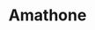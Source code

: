 ---
layout: guitar
title: Amathone
model: Amathone
description: The Amathone is the most acoustic of the WH basses. The possibility to control the behavior of the air it generates inside makes it unique
permalink: /basses/amathone_iv
url: /basses/amathone_iv
mainImg: /assets/img/basses/amathone_iv.png
height: 120px
specifications: [
    [
        "SYSTEM",
        "Type: Carved - Hollow Body – Fretted.",
        "System: Bolt-on-neck.",
        "Number of strings: 4",
        "Machine head configuration: 2+2." , 
        "Electronic configuration: 2 Pickups. Type: Soap bars."
    ],
    [
        "NECK",
        "Neck: Mono-block. Graphite composite.",
        "Shape: Oval.",
        "Neck setting: 5 points",
        "Neck setting system: Weiss/set with isolation to avoid cancellation frequencies (Pat).",
        "Truss rod: Adjustable (Option: Titanium and steel).", 
        "Head: Graphite, Zebrawood and Sapelly. Reinforced to avoid breaks. (Picture - See options)",
        "Frets: 24 jumbo. Stainless Steel.",
        "Inlays: White dods (Side and fret board).",
        "Inserted metal threads to encase the neck to the body. (This allows the disassembling so many times as necessary without damaging the neck)."
    ],
    [
        "BODY",
        "Body: Sapelly. (Picture – See options)",
        "Top: Ipé & Zebrawood. (Picture – See options)",
        "Insertions: Sapelly & Zebrawood (Picture - See options).",
        "Ergonomic molded body (Pat)",
    ],
    [
        "ELECTRONICS",
        "Type: Active and Passive.", 
        "Pickups: 2 Passive Soap bars SBC 4 by Delano.",
        "Equalization: Three band active preamp 3 MS Sonar by Delano, plus custom low-pass filter.(Option: Mini-switches to change the middle frequencies).", 
        "Body grounded to avoid static noises.",
        "Female: Security locking Neutrik jack ¼\" NJ3FP6C."
    ],
    [

        "PREAMP SONAR 3 MS SPECIFICATIONS",
        "Input impedance: >1 MOhm>.",
        "Output impedance: 100 Ohm.",
        "Signal-to-noise ratio: -98db.",
        "Operating Voltage: +9V.",
        "Power consumption: 0,8mA."
    ],
    [
        "FREQUENCIES",
        "Bass: 40Hz.",
        "Middle options: 300Hz, 500 Hz, 800 Hz.",
        "Treble: 6, 5 KHz."
    ],
    [
        "CONTROLS",
        "Volume: 1. (Push/Pull - Active/Passive)",
        "Pickups Selector: 1 Balance.",
        "Bass: 1. ",
        "Middle: 1.",
        "Treble: 1.",
        "Low pass filter: 1.  (Optional: Micro-switches to change the middle frequencies). ",
        "Exclusive air control."
    ],
    [
        "HARDWARE",
        "Nut: Graph Tech.",
        "Machine head: Auto-lubricated Mini by Schaller. ",
        "Bridge: ABM 3705.",
        "Pickups Setting: Direct to the body (Floating)",
        "Knobs: Metallic. Speed Knobs by Schaller. ",
        "Strap locks: Dunlop Flush mount 1401-n.",
        "Strings setting: Direct to the bridge."
    ],
    [
        "WEIGHT & SIZES",
        "Scale: 34\" (863,600 mm.)",
        "Shape: Oval.",
        "Radius: 16\" (406,400 mm.)",
        "Nut width: 1, 62\" (41, 148 mm.)",
        "Depth at first fret: 0,75\" (19,05 mm.)",
        "Depth at 12 th fret: 0,84\" (22,86 mm.)",
        "Heel width: 2, 40\" (60, 96)",
        "Total length: 46, 26\" (1.175 mm.) ",
        "Maximum width: 15, 35\" (390 mm.)",
        "Maximum thickness: 2, 91\" (74 mm.) ",
        "Maximum thickness with knobs: 3, 50\" (89 mm.)",
        "Weight: 5, 50 Kg. (12, 13 lb) (Depending on the materials) (Picture).",
    ],
    [
        "OTHERS",
        "Finish: Natural satin. (Picture – See options)",
        "Bag: Exclusive WH. ",
        "Exclusive WH strap and cloth. ",
        "Cable: Schulz. Neutrik. Silent Type",
        "Brand: Engraved",
        "Name of the Brand: Engraved on the body.",
        "Model: On the head.",
        "Limited warranty: 10 years."
    ],
    [
        "WOOD",
        "Body: Spanish Oak, Sapelly.",
        "Top: Grenadilla (African Blackwood), Ipe, Ebony Makassar, Green Guayacán, Black Guayacán, Rosewood, Wenge , Tiger Wood, Erable,  Bubinga, Dabema, Spanish Oak, Hard Maple, Cocobolo, Ipe, Bosse, American Oak, Pau Ferro, Zrebrawood, Black Guayacane, Purple Wood, Curly Maple, Curly Maple."
    ],
    [

        "ELECTRONICS",
        "Pickups: Bartolini, Delano, di Marzio, Bass Lines, EMG.",
        "Pre-amps: Bartolini, Aguilar. EMG, MEC."
    ],
    [
        "HARDWARE",
        "Finish: Black, Chrome.",
        "Slappbar: (Metal bar at the end of the neck to improve the \"slap\")."
    ],
    [
        "FINISH",
        "Natural Sstin. Bright Natural Satin, Gloss, Carnaolva."
    ],
    [
        "NECK",
        "Fretless, 5 Strings, 6 Strings."
    ],
    [
        "STRINGS",
        "D’Addario. Elixir. GHS. Rotosound."
    ],
    [
        "TRANSPORT",
        "Flight case: Aluminium. Custom.",
        "GPS"
    ]
]
---